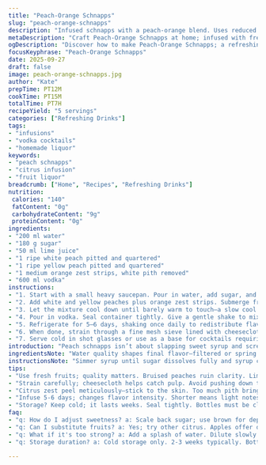 ```yaml
---
title: "Peach-Orange Schnapps"
slug: "peach-orange-schnapps"
description: "Infused schnapps with a peach-orange blend. Uses reduced sugar, fresh peaches, and swaps lemon juice for lime. Vodka base macerated with fruits after brief simmer. Yields 1 1/4 liters, chill long for mellow flavor. Citrus zest twist added for aroma. Strained carefully, ideal neat or mixed. Ingredients carefully balanced to avoid overpowering sweetness or harsh alcohol burn. Simple infusion technique ensures clean extraction without bitterness. Notes on substitutions and timing adjustments included for kitchen flexibility."
metaDescription: "Craft Peach-Orange Schnapps at home; infused with fresh fruits and vodka for a unique cocktail experience. Hold the sweetness, savor flavor."
ogDescription: "Discover how to make Peach-Orange Schnapps; a refreshing, fruity infusion that enhances cocktails. Easy to prepare and chill."
focusKeyphrase: "Peach-Orange Schnapps"
date: 2025-09-27
draft: false
image: peach-orange-schnapps.jpg
author: "Kate"
prepTime: PT12M
cookTime: PT15M
totalTime: PT7H
recipeYield: "5 servings"
categories: ["Refreshing Drinks"]
tags:
- "infusions"
- "vodka cocktails"
- "homemade liquor"
keywords:
- "peach schnapps"
- "citrus infusion"
- "fruit liquor"
breadcrumb: ["Home", "Recipes", "Refreshing Drinks"]
nutrition: 
 calories: "140"
 fatContent: "0g"
 carbohydrateContent: "9g"
 proteinContent: "0g"
ingredients:
- "200 ml water"
- "180 g sugar"
- "50 ml lime juice"
- "1 ripe white peach pitted and quartered"
- "1 ripe yellow peach pitted and quartered"
- "1 medium orange zest strips, white pith removed"
- "600 ml vodka"
instructions:
- "1. Start with a small heavy saucepan. Pour in water, add sugar, and lime juice. Heat gently, stir constantly to dissolve sugar completely. Bring to a gentle simmer - watch for fine bubbles at edges, not a full boil. This slow heating preserves the citrus aroma and prevents caramelizing sugar."
- "2. Add white and yellow peaches plus orange zest strips. Submerge fruit fully. Keep at a low simmer for about 10 minutes. The peaches soften, releasing juices but don’t disintegrate. You want plump softness, skin intact but tender. Orange zest oils scent the syrup subtly. Remove from heat at first sight of slight bubbling and soft fruit."
- "3. Let the mixture cool down until barely warm to touch—a slow cool prevents sudden chill shock affecting flavor extraction when combined with vodka. Transfer all to a clean glass container with at least 1.5-liter capacity to keep ample airspace for infusion."
- "4. Pour in vodka. Seal container tightly. Give a gentle shake to mix. This kickstarts alcohol contact with fruit oils and sugars."
- "5. Refrigerate for 5–6 days, shaking once daily to redistribute flavors, preventing settling. Infusion time matters here; shorter means lighter fruit notes, longer risks bitter peel extraction from zest. Around 6 days hits the sweet spot."
- "6. When done, strain through a fine mesh sieve lined with cheesecloth or coffee filter. Press gently on fruit to extract all liquid but avoid forcing pulp that clouds and muddles clarity. Discard solids. Bottle schnapps in clean glass bottles. Label and chill until serving."
- "7. Serve cold in shot glasses or use as a base for cocktails requiring subtle fruit infusion. Keep refrigerated. Lasts 2–3 weeks without significant flavor loss."
introduction: "Peach schnapps isn’t about slapping sweet syrup and screening fruit chunks. It’s about coaxing the right balance between fresh fruit character and clean alcohol burn. The moment sugar starts boiling sheer bubbles and aroma rides your nostrils—that’s your cue the base syrup’s done. Not too hot, not caramelizing. Then the tender fruit bathes in syrup longer enough to release essence and texture but stops short of breakdown. Orange zest slips in for complexity; don’t skip it. The vodka acts as solvent and preservative—quality matters here. Quick chill, slow infusion with regular gentle shakes avoid bitterness and cloudy haze. Patience delivers clarity and flavor punch, proof every second spent waiting counts."
ingredientsNote: "Water quality shapes final flavor—filtered or spring. Brown sugar can replace white for depth but adjust amounts to balance extra molasses notes. Lime juice swaps lemon to add brightness with less sharpness; fresh juice only, no bottled tang. Peaches—ripe and firm; spot softening or bruises ruin infusion clarity. Yellow vs white peaches offer sweeter vs floral notes respectively—blend for rounded profile. Orange zest must be peeled carefully to avoid bitter white pith—use a microplane or sharp peeler. Vodka quality affects smoothness; avoid harsh or flavored brands that mask fruit. Use gloves when handling zest oils to avoid skin irritation and unwanted odors lingering. Clean glass containers essential to prevent off-flavors during long chill."
instructionsNote: "Simmer syrup until sugar dissolves fully and syrup coats spoon legibly—too hard or short changes mouthfeel and extraction. Stir fruit intermittently to expose all sides but avoid breaking them up; chunk integrity matters for filtration clarity. Cool syrup-work to roughly body temperature; hot mixes shock vodka, produce volatile aromas lost. Seal container tightly to prevent oxidation and off-flavors on weeks long chill. Daily shaking ensures even diffusion and limits sediment settling. Straining twice if pulp remains thick. Coffee filters remove fine particulates but slow—time patience there. Bottle in sterilized glass to maintain shelf life. Keep cold, taste before use to check balance; add small water splash if too intense. Common mistake: rushing infusion time or boiling fruit into mush—kills fresh note and clarity."
tips:
- "Use fresh fruits; quality matters. Bruised peaches ruin clarity. Lime adds brightness, but use real juice. No bottled stuff. Watch simmer—too much heat damages fruit."
- "Strain carefully; cheesecloth helps catch pulp. Avoid pushing down too hard—cloudiness from bits ruins visual appeal. Daily shaking during infusion fights settling."
- "Citrus zest peel meticulously—stick to the skin. Too much pith brings bitterness. Clean tools essential to avoid bad flavors. Infusion containers must be spotless."
- "Infuse 5-6 days; changes flavor intensity. Shorter means light notes, longer can pull bitterness. Patience counts big here. Use a taste test as your guide."
- "Storage? Keep cold; it lasts weeks. Seal tightly. Bottles must be clean—no off-flavors allowed. Tasty, but don't rush flavors; let them develop."
faq:
- "q: How do I adjust sweetness? a: Scale back sugar; use brown for depth; balance flavor. Not too sweet; aim for harmony. Test as you go."
- "q: Can I substitute fruits? a: Yes; try other citrus. Apples offer different profile. Peaches are key though—use ripe ones for best extraction."
- "q: What if it's too strong? a: Add a splash of water. Dilute slowly to find sweet spot. Taste test often—adjust without overcomplicating it."
- "q: Storage duration? a: Cold storage only. 2-3 weeks typically. Bottling helps; avoid air exposure. Check for off-flavors before serving."

---
```

